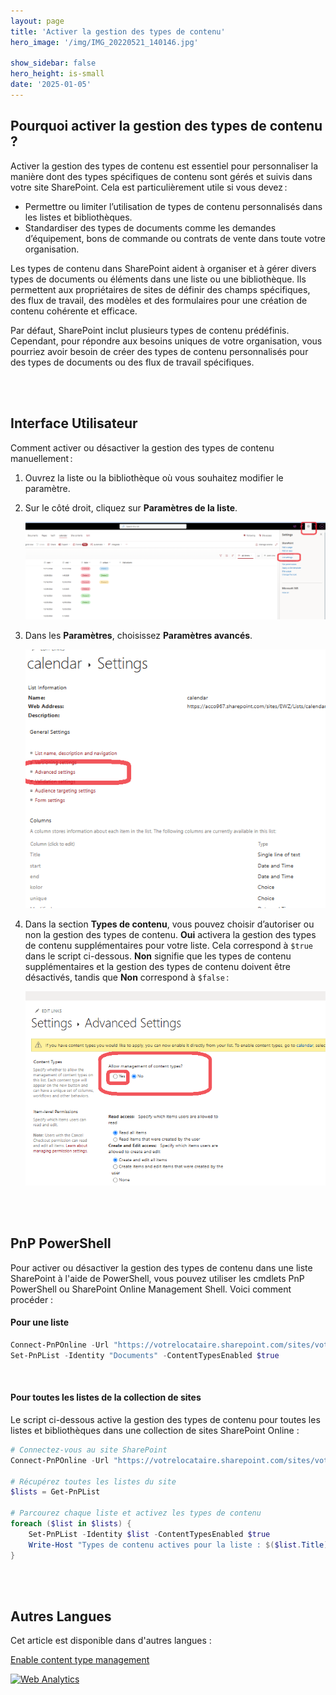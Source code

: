 ```yaml
---
layout: page
title: 'Activer la gestion des types de contenu'
hero_image: '/img/IMG_20220521_140146.jpg'

show_sidebar: false
hero_height: is-small
date: '2025-01-05'
---
```


## Pourquoi activer la gestion des types de contenu ?

Activer la gestion des types de contenu est essentiel pour personnaliser la manière dont des types spécifiques de contenu sont gérés et suivis dans votre site SharePoint. Cela est particulièrement utile si vous devez :

* Permettre ou limiter l’utilisation de types de contenu personnalisés dans les listes et bibliothèques.  
* Standardiser des types de documents comme les demandes d’équipement, bons de commande ou contrats de vente dans toute votre organisation.  

Les types de contenu dans SharePoint aident à organiser et à gérer divers types de documents ou éléments dans une liste ou une bibliothèque. Ils permettent aux propriétaires de sites de définir des champs spécifiques, des flux de travail, des modèles et des formulaires pour une création de contenu cohérente et efficace.

Par défaut, SharePoint inclut plusieurs types de contenu prédéfinis. Cependant, pour répondre aux besoins uniques de votre organisation, vous pourriez avoir besoin de créer des types de contenu personnalisés pour des types de documents ou des flux de travail spécifiques.  


<br/><br/>


## Interface Utilisateur

Comment activer ou désactiver la gestion des types de contenu manuellement :

1. Ouvrez la liste ou la bibliothèque où vous souhaitez modifier le paramètre.

2. Sur le côté droit, cliquez sur **Paramètres de la liste**.

   <img src="/articles/img/enablect.png" ><br/>

3. Dans les **Paramètres**, choisissez **Paramètres avancés**.

   <img src="/articles/img/enablect2.png" ><br/>

4. Dans la section **Types de contenu**, vous pouvez choisir d’autoriser ou non la gestion des types de contenu. **Oui** activera la gestion des types de contenu supplémentaires pour votre liste. Cela correspond à `$true` dans le script ci-dessous. **Non** signifie que les types de contenu supplémentaires et la gestion des types de contenu doivent être désactivés, tandis que **Non** correspond à `$false` :

   <img src="/articles/img/enablect3.png" ><br/>



   <br/><br/>



## PnP PowerShell

Pour activer ou désactiver la gestion des types de contenu dans une liste SharePoint à l'aide de PowerShell, vous pouvez utiliser les cmdlets PnP PowerShell ou SharePoint Online Management Shell. Voici comment procéder :

#### Pour une liste

```powershell
Connect-PnPOnline -Url "https://votrelocataire.sharepoint.com/sites/votresite" -UseWebLogin
Set-PnPList -Identity "Documents" -ContentTypesEnabled $true
```

<br/>

#### Pour toutes les listes de la collection de sites

Le script ci-dessous active la gestion des types de contenu pour toutes les listes et bibliothèques dans une collection de sites SharePoint Online :

```powershell
# Connectez-vous au site SharePoint
Connect-PnPOnline -Url "https://votrelocataire.sharepoint.com/sites/votresite" -UseWebLogin

# Récupérez toutes les listes du site
$lists = Get-PnPList

# Parcourez chaque liste et activez les types de contenu
foreach ($list in $lists) {
    Set-PnPList -Identity $list -ContentTypesEnabled $true
    Write-Host "Types de contenu actives pour la liste : $($list.Title)"
}
```




<br/><br/>

## Autres Langues

Cet article est disponible dans d'autres langues :

[Enable content type management](https://powershellscripts.github.io/articles/en/spo/enablect/)




<!-- Default Statcounter code for SPO enable ct
https://powershellscripts.github.io/articles/en/spo/enablect/
-->
<script type="text/javascript">
var sc_project=13073435; 
var sc_invisible=1; 
var sc_security="a5c7940a"; 
var sc_client_storage="disabled"; 
</script>
<script type="text/javascript"
src="https://www.statcounter.com/counter/counter.js"
async></script>
<noscript><div class="statcounter"><a title="Web Analytics"
href="https://statcounter.com/" target="_blank"><img
class="statcounter"
src="https://c.statcounter.com/13073435/0/a5c7940a/1/"
alt="Web Analytics"
referrerPolicy="no-referrer-when-downgrade"></a></div></noscript>
<!-- End of Statcounter Code -->